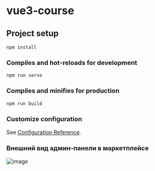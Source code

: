# vue3-course

## Project setup
```
npm install
```

### Compiles and hot-reloads for development
```
npm run serve
```

### Compiles and minifies for production
```
npm run build
```

### Customize configuration
See [Configuration Reference](https://cli.vuejs.org/config/).
### Внешний вид админ-панели в маркетплейсе
![image](https://github.com/Hy5ton/vue3-course/assets/136145099/5e5af83f-46e4-453f-9ddc-1f07c84af259)


